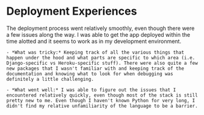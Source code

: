 # Deployment Experiences
The deployment process went relatively smoothly, even though there were a few issues along the way. I was able to get the app deployed within the time alotted and it seems to work as in my development environment.

    - *What was tricky:* Keeping track of all the various things that happen under the hood and what parts are specific to which area (i.e. Django-specific vs Heroku-specific stuff). There were also quite a few new packages that I wasn't familiar with and keeping track of the documentation and knowing what to look for when debugging was definitely a little challenging.

    - *What went well:* I was able to figure out the issues that I encountered relatively quickly, even though most of the stack is still pretty new to me. Even though I haven't known Python for very long, I didn't find my relative unfamiliarity of the language to be a barrier.
